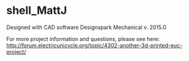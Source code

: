 # shell_MattJ

Designed with CAD software Designspark Mechanical v. 2015.0

For more project information and questions, please see here: http://forum.electricunicycle.org/topic/4302-another-3d-printed-euc-project/
